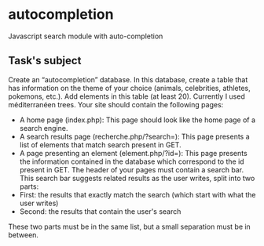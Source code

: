 # autocompletion
Javascript search module with auto-completion

## Task's subject
Create an “autocompletion” database. In this database, create a table that has information on the theme of your choice (animals, celebrities,
athletes, pokemons, etc.). Add elements in this table (at least 20). Currently I used méditerranéen trees.
Your site should contain the following pages:
- A home page (index.php):
This page should look like the home page of a search engine.
- A search results page (recherche.php/?search=):
This page presents a list of elements that match search present in
GET.
- A page presenting an element (element.php/?id=):
This page presents the information contained in the database which
correspond to the id present in GET.
The header of your pages must contain a search bar. This search bar
suggests related results as the user writes, split into two
parts:
- First: the results that exactly match the search (which
start with what the user writes)
- Second: the results that contain the user's search

These two parts must be in the same list, but a small separation must
be in between.
